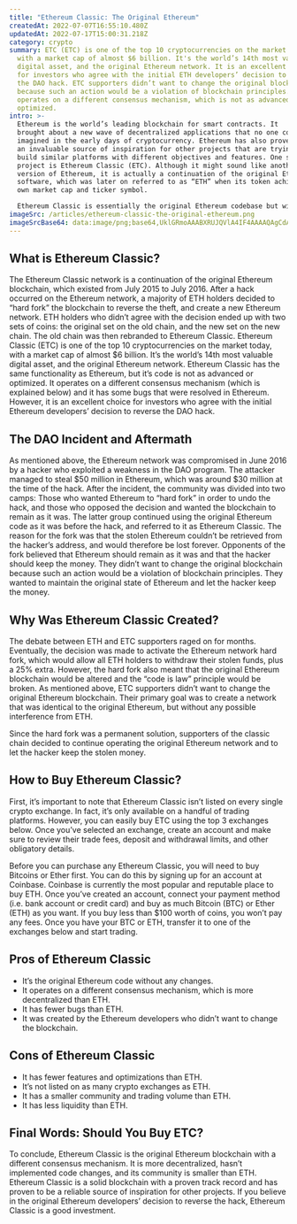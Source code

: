 ```yaml
---
title: "Ethereum Classic: The Original Ethereum"
createdAt: 2022-07-07T16:55:10.480Z
updatedAt: 2022-07-17T15:00:31.218Z
category: crypto
summary: ETC (ETC) is one of the top 10 cryptocurrencies on the market today,
  with a market cap of almost $6 billion. It's the world’s 14th most valuable
  digital asset, and the original Ethereum network. It is an excellent choice
  for investors who agree with the initial ETH developers’ decision to reverse
  the DAO hack. ETC supporters didn’t want to change the original blockchain
  because such an action would be a violation of blockchain principles. It
  operates on a different consensus mechanism, which is not as advanced or
  optimized.
intro: >-
  Ethereum is the world’s leading blockchain for smart contracts. It
  brought about a new wave of decentralized applications that no one could have
  imagined in the early days of cryptocurrency. Ethereum has also proven to be
  an invaluable source of inspiration for other projects that are trying to
  build similar platforms with different objectives and features. One such
  project is Ethereum Classic (ETC). Although it might sound like another
  version of Ethereum, it is actually a continuation of the original Ethereum
  software, which was later on referred to as “ETH” when its token achieved its
  own market cap and ticker symbol. 

  Ethereum Classic is essentially the original Ethereum codebase but with unrestricted miner checks, increased gas costs, and general code optimisations. Think of ETC as the anti-ETH; a blockchain that allows developers to deploy applications without any possible malicious interference from miners or anyone else who may control ETH in the future. Below you will find all you need to know about Ethereum Classic, how it differs from "new" Ethereum, and how you can buy ETC.
imageSrc: /articles/ethereum-classic-the-original-ethereum.png
imageSrcBase64: data:image/png;base64,UklGRmoAAABXRUJQVlA4IF4AAAAQAgCdASoKAAoAAUAmJaQAD4zNWa/cnLoAAP7+taWF+qwHsvvINEX6qc/Q/x/+hmevvApdnhWKbQPDuJYfQeSx2iArEeYEDp+nZg5dHLiCM51o79INrrb656PI7ugA
---
```


## What is Ethereum Classic?

The Ethereum Classic network is a continuation of the original Ethereum blockchain, which existed from July 2015 to July 2016. After a hack occurred on the Ethereum network, a majority of ETH holders decided to “hard fork” the blockchain to reverse the theft, and create a new Ethereum network. ETH holders who didn’t agree with the decision ended up with two sets of coins: the original set on the old chain, and the new set on the new chain. The old chain was then rebranded to Ethereum Classic. Ethereum Classic (ETC) is one of the top 10 cryptocurrencies on the market today, with a market cap of almost $6 billion. It’s the world’s 14th most valuable digital asset, and the original Ethereum network.
Ethereum Classic has the same functionality as Ethereum, but it’s code is not as advanced or optimized. It operates on a different consensus mechanism (which is explained below) and it has some bugs that were resolved in Ethereum. However, it is an excellent choice for investors who agree with the initial Ethereum developers’ decision to reverse the DAO hack.

## The DAO Incident and Aftermath

As mentioned above, the Ethereum network was compromised in June 2016 by a hacker who exploited a weakness in the DAO program. The attacker managed to steal $50 million in Ethereum, which was around $30 million at the time of the hack. After the incident, the community was divided into two camps: Those who wanted Ethereum to “hard fork” in order to undo the hack, and those who opposed the decision and wanted the blockchain to remain as it was. The latter group continued using the original Ethereum code as it was before the hack, and referred to it as Ethereum Classic.
The reason for the fork was that the stolen Ethereum couldn’t be retrieved from the hacker’s address, and would therefore be lost forever. Opponents of the fork believed that Ethereum should remain as it was and that the hacker should keep the money. They didn’t want to change the original blockchain because such an action would be a violation of blockchain principles. They wanted to maintain the original state of Ethereum and let the hacker keep the money.

## Why Was Ethereum Classic Created?

The debate between ETH and ETC supporters raged on for months. Eventually, the decision was made to activate the Ethereum network hard fork, which would allow all ETH holders to withdraw their stolen funds, plus a 25% extra. However, the hard fork also meant that the original Ethereum blockchain would be altered and the “code is law” principle would be broken. As mentioned above, ETC supporters didn’t want to change the original Ethereum blockchain. Their primary goal was to create a network that was identical to the original Ethereum, but without any possible interference from ETH.

Since the hard fork was a permanent solution, supporters of the classic chain decided to continue operating the original Ethereum network and to let the hacker keep the stolen money.

## How to Buy Ethereum Classic?

First, it’s important to note that Ethereum Classic isn’t listed on every single crypto exchange. In fact, it’s only available on a handful of trading platforms. However, you can easily buy ETC using the top 3 exchanges below. Once you’ve selected an exchange, create an account and make sure to review their trade fees, deposit and withdrawal limits, and other obligatory details. 

Before you can purchase any Ethereum Classic, you will need to buy Bitcoins or Ether first. You can do this by signing up for an account at Coinbase. Coinbase is currently the most popular and reputable place to buy ETH. Once you’ve created an account, connect your payment method (i.e. bank account or credit card) and buy as much Bitcoin (BTC) or Ether (ETH) as you want. If you buy less than $100 worth of coins, you won’t pay any fees. Once you have your BTC or ETH, transfer it to one of the exchanges below and start trading.

## Pros of Ethereum Classic

- It’s the original Ethereum code without any changes.
- It operates on a different consensus mechanism, which is more decentralized than ETH.
- It has fewer bugs than ETH.
- It was created by the Ethereum developers who didn’t want to change the blockchain.

## Cons of Ethereum Classic

- It has fewer features and optimizations than ETH.
- It’s not listed on as many crypto exchanges as ETH.
- It has a smaller community and trading volume than ETH.
- It has less liquidity than ETH.

## Final Words: Should You Buy ETC?

To conclude, Ethereum Classic is the original Ethereum blockchain with a different consensus mechanism. It is more decentralized, hasn’t implemented code changes, and its community is smaller than ETH. Ethereum Classic is a solid blockchain with a proven track record and has proven to be a reliable source of inspiration for other projects. If you believe in the original Ethereum developers’ decision to reverse the hack, Ethereum Classic is a good investment.
